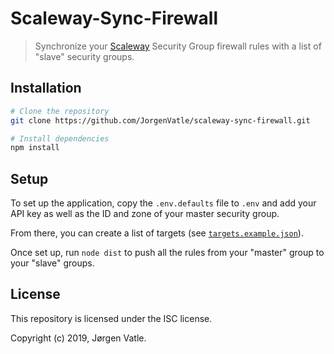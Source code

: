 # Scaleway-Sync-Firewall
> Synchronize your [Scaleway](https://www.scaleway.com) Security Group firewall rules with a list of "slave" security
> groups.

## Installation
```bash
# Clone the repository
git clone https://github.com/JorgenVatle/scaleway-sync-firewall.git

# Install dependencies
npm install
```

## Setup
To set up the application, copy the `.env.defaults` file to `.env` and add your API key as well as the ID and zone of
your master security group.

From there, you can create a list of targets (see [`targets.example.json`](targets.example.json)).

Once set up, run `node dist` to push all the rules from your "master" group to your "slave" groups.

## License
This repository is licensed under the ISC license.
 
Copyright (c) 2019, Jørgen Vatle.